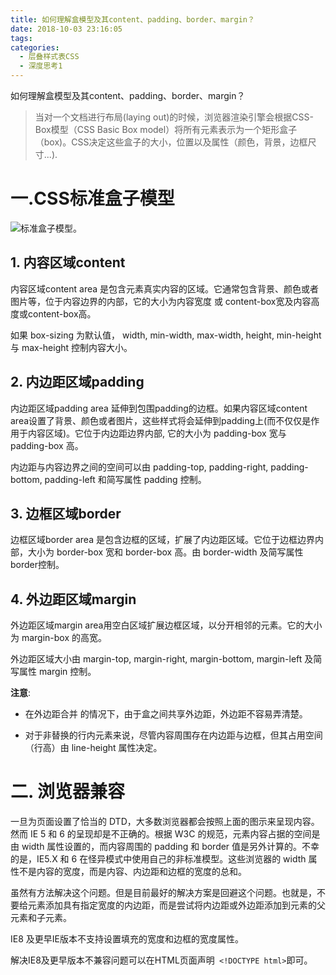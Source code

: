```yaml
---
title: 如何理解盒模型及其content、padding、border、margin？
date: 2018-10-03 23:16:05
tags:
categories:
  - 层叠样式表CSS  
  - 深度思考1
---
```

如何理解盒模型及其content、padding、border、margin？

>当对一个文档进行布局(laying out)的时候，浏览器渲染引擎会根据CSS-Box模型（CSS Basic Box model）将所有元素表示为一个矩形盒子（box)。CSS决定这些盒子的大小，位置以及属性（颜色，背景，边框尺寸...).

<!-- more -->



# 一.CSS标准盒子模型
![标准盒子模型](https://imgconvert.csdnimg.cn/aHR0cDovL3d3dy5ydW5vb2IuY29tL2ltYWdlcy9ib3gtbW9kZWwuZ2lm)。

## 1. 内容区域content 
内容区域content area 是包含元素真实内容的区域。它通常包含背景、颜色或者图片等，位于内容边界的内部，它的大小为内容宽度 或 content-box宽及内容高度或content-box高。

如果 box-sizing 为默认值， width, min-width, max-width, height, min-height 与 max-height 控制内容大小。

## 2. 内边距区域padding
内边距区域padding area 延伸到包围padding的边框。如果内容区域content area设置了背景、颜色或者图片，这些样式将会延伸到padding上(而不仅仅是作用于内容区域)。它位于内边距边界内部, 它的大小为 padding-box 宽与 padding-box 高。

内边距与内容边界之间的空间可以由 padding-top, padding-right, padding-bottom, padding-left 和简写属性 padding 控制。

## 3. 边框区域border 
边框区域border area 是包含边框的区域，扩展了内边距区域。它位于边框边界内部，大小为 border-box 宽和 border-box 高。由 border-width 及简写属性 border控制。

## 4.  外边距区域margin
外边距区域margin area用空白区域扩展边框区域，以分开相邻的元素。它的大小为 margin-box 的高宽。

外边距区域大小由 margin-top, margin-right, margin-bottom, margin-left 及简写属性 margin 控制。

**注意**:

+ 在外边距合并 的情况下，由于盒之间共享外边距，外边距不容易弄清楚。

+ 对于非替换的行内元素来说，尽管内容周围存在内边距与边框，但其占用空间（行高）由 line-height 属性决定。

# 二. 浏览器兼容

一旦为页面设置了恰当的 DTD，大多数浏览器都会按照上面的图示来呈现内容。然而 IE 5 和 6 的呈现却是不正确的。根据 W3C 的规范，元素内容占据的空间是由 width 属性设置的，而内容周围的 padding 和 border 值是另外计算的。不幸的是，IE5.X 和 6 在怪异模式中使用自己的非标准模型。这些浏览器的 width 属性不是内容的宽度，而是内容、内边距和边框的宽度的总和。

虽然有方法解决这个问题。但是目前最好的解决方案是回避这个问题。也就是，不要给元素添加具有指定宽度的内边距，而是尝试将内边距或外边距添加到元素的父元素和子元素。

IE8 及更早IE版本不支持设置填充的宽度和边框的宽度属性。

解决IE8及更早版本不兼容问题可以在HTML页面声明` <!DOCTYPE html>`即可。

